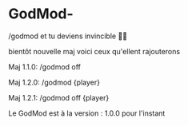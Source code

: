 # GodMod-
/godmod et tu deviens invincible 🍰😎

bientôt nouvelle maj voici ceux qu'ellent rajouterons

Maj 1.1.0:
/godmod off

Maj 1.2.0:
/godmod {player}

Maj 1.2.1:
/godmod off {player}

Le GodMod est à la version : 1.0.0 pour l'instant
